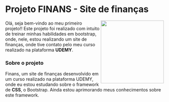 # Projeto FINANS - Site de finanças
<img align="right" height="200" src="https://cdn.discordapp.com/attachments/941077393697800203/977983459261825064/geraldo-junior.png">

Olá, seja bem-vindo ao meu primeiro projeto!! Este projeto foi realizado com intuito de treinar minhas habilidades em bootstrap, onde, nele, estou realizando um site de finanças, onde tive contato pelo meu curso realizado na plataforma **UDEMY**.<br>

### Sobre o projeto

Finans, um site de finanças desenvolvido em um curso realizado na plataforma UDEMY, onde eu estou estudando sobre o framework de **CSS**, o Bootstrap. Ainda estou aprimorando meus conhecimentos sobre este framework.
